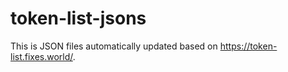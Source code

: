 # token-list-jsons
This is JSON files automatically updated based on https://token-list.fixes.world/.

